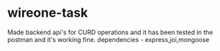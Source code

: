 # wireone-task
Made backend api's for CURD operations and it has been tested in the postman and it's working fine. dependencies - express,joi,mongoose
